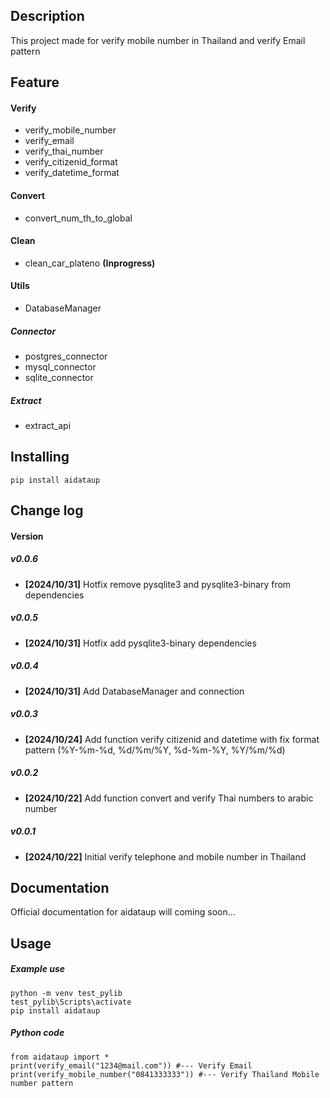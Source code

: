 Description 
-------------
 This project made for verify mobile number in Thailand and verify Email pattern

Feature 
-------------
#### Verify
- verify_mobile_number
- verify_email
- verify_thai_number
- verify_citizenid_format
- verify_datetime_format
#### Convert
- convert_num_th_to_global
#### Clean
- clean_car_plateno **(Inprogress)**
#### Utils
- DatabaseManager
##### Connector
- postgres_connector
- mysql_connector
- sqlite_connector
##### Extract
- extract_api

Installing
----------
    pip install aidataup

Change log 
-------------
#### Version
##### v0.0.6
- **[2024/10/31]** Hotfix remove pysqlite3 and pysqlite3-binary from dependencies
##### v0.0.5 
- **[2024/10/31]** Hotfix add pysqlite3-binary dependencies
##### v0.0.4 
- **[2024/10/31]** Add DatabaseManager and connection
##### v0.0.3 
- **[2024/10/24]** Add function verify citizenid and datetime with fix format pattern (%Y-%m-%d, %d/%m/%Y, %d-%m-%Y, %Y/%m/%d)
##### v0.0.2 
- **[2024/10/22]** Add function convert and verify Thai numbers to arabic number 
##### v0.0.1 
- **[2024/10/22]** Initial verify telephone and mobile number in Thailand 

Documentation
-------------
Official documentation for aidataup will coming soon...

Usage
-------------
##### Example use
    python -m venv test_pylib
    test_pylib\Scripts\activate
    pip install aidataup

##### Python code
    from aidataup import *
    print(verify_email("1234@mail.com")) #--- Verify Email
    print(verify_mobile_number("0841333333")) #--- Verify Thailand Mobile number pattern


